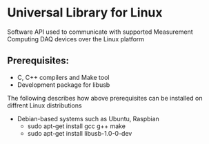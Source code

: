 # Universal Library for Linux
Software API used to communicate with supported Measurement Computing DAQ devices over the Linux platform 


Prerequisites:
---------------

  - C, C++ compilers and Make tool
  - Development package for libusb
  
  The following describes how above prerequisites can be installed on diffrent Linux distributions
  
  - Debian-based systems such as Ubuntu, Raspbian
    - sudo apt-get install gcc g++ make
    - sudo apt-get install libusb-1.0-0-dev

